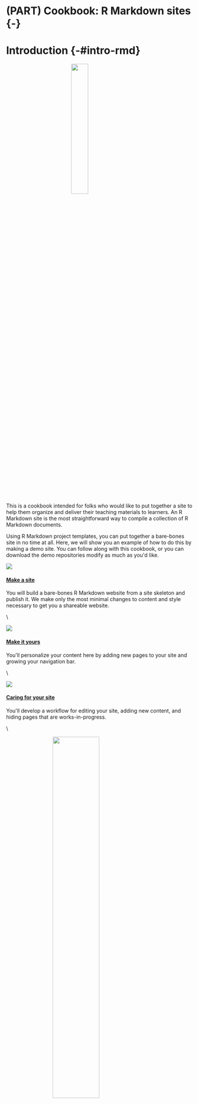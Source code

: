 # (PART) Cookbook: R Markdown sites {-}



# Introduction {-#intro-rmd}

<img src="images/illos/rmd-base.jpg" width="30%" style="display: block; margin: auto;" />


This is a cookbook intended for folks who would like to put together a site to help them organize and deliver their teaching materials to learners. An R Markdown site is the most straightforward way to compile a collection of R Markdown documents.

<!--todo: insert screenshots or iframes with links to existing R Markdown sites-->

Using R Markdown project templates, you can put together a bare-bones site in no time at all. Here, we will show you an example of how to do this by making a demo site. You can follow along with this cookbook, or you can download the demo repositories modify as much as you'd like. 


<div class = "side-by-side no-anchor">
<div class = "side1">

<a href="#make-rmd" target="_blank"><img src="images/illos/rmd-make.jpg" style="display: block; margin: auto;" /></a>

</div>
<div class = "side2">

#### [Make a site](#make-rmd)
You will build a bare-bones R Markdown website from a site skeleton and publish it. We make only the most minimal changes to content and style necessary to get you a shareable website.

</div>
</div>

\

<div class = "side-by-side no-anchor">
<div class = "side1">

<a href="#rmd-yours" target="_blank"><img src="images/illos/insert.jpg" style="display: block; margin: auto;" /></a>

</div>
<div class = "side2">

#### [Make it yours](#rmd-yours)
You'll personalize your content here by adding new pages to your site and growing your navigation bar.

</div>
</div>

\

<div class = "side-by-side no-anchor">
<div class = "side1">

<a href="#rmd-care" target="_blank"><img src="images/illos/rmd-care.jpg" style="display: block; margin: auto;" /></a>

</div>
<div class = "side2">

#### [Caring for your site](#rmd-care)
You'll develop a workflow for editing your site, adding new content, and hiding pages that are works-in-progress.

</div>
</div>

\

<div class = "side-by-side no-anchor">
<div class = "side1">

<a href="#rmd-dress" target="_blank"><img src="images/illos/rmd-dressup.jpg" width="50%" style="display: block; margin: auto;" /></a>

</div>
<div class = "side2">

#### [Dress it up](#rmd-dress)

Here, you'll find instructions for no-fuss website customizations that leverage built-in features that *do not* rely on knowing, learning, or using CSS.

</div>
</div>

\

<div class = "side-by-side no-anchor">
<div class = "side1">

<a href="#rmd-fancy" target="_blank"><img src="images/illos/rmd-fancy.jpg" width="50%" style="display: block; margin: auto;" /></a>

</div>

<div class = "side2">

#### [Make it fancier](#rmd-fancy)

In the final chapter, you'll learn about website customizations that require some CSS and HTML.

</div>
</div>

## What are we making? {-}

We're about to take a collection of (one or more) R Markdown files, create `.html` versions of each, and "knit" them together into a single, navigable website. 

<center>![](images/illos/thread_yaml.jpg)</center>


This is not so different from what happens when you work with individual `.Rmd`s. But, there are a few key pieces of magic that separate a directory filled with R Markdown files from a living, breathing website: 


* **A `_site.yml` text file** that will stitch your `.Rmd` documents together and place an official-looking navigation bar at the top of them.

* **An R Markdown file** with the name `index.Rmd` file, which will become your site's homepage.

Additionally, we'll demo how to publish your R Markdown site for free using GitHub Pages, so you'll also need:

* **A `docs/` folder**, which will be the folder that we will use as the "boarding area" for your rendered site files to deploy on GitHub Pages.

* To **turn on GitHub Pages for your repository**.

There are certainly other options for publishing (aka deploying) an R Markdown website. For an overview of other options, you may reference: https://rstudio.github.io/distill/publish_website.html.



## Pros and cons of using Rmd sites {-}


**Pros:**

* **Minimal additions** (really, just 2 files) are needed to go from a collection of regular R Markdown documents to a site.  

* **Minimal software dependencies** (really, only `rmarkdown`) is needed to build your site- no additional software is required.

* **A simple structure** allows you to grow your content and add pages quickly, without having to invest time in learning complicated folder structures to figure out where to put new files.  

* **Ideal for small sites** that do not need complex organization or many pages (i.e. for workshops, a series of online tutorials, or a basic course website).  

* **Easy to customize** without any knowledge of web design or CSS if you're okay sticking to the templates. 


\

**Cons:**

* **Many files lead to chaos** because all `.Rmd` files that go into the site must sit inside the project root directory. That is, you cannot organize them within subdirectories. This means that, as the number of pages increases, your project directory becomes increasingly crowded and difficult to navigate. 


* **CSS and HTML necessary** for moving beyond the limited built-in customization options. Depending on what you enjoy about coding--this might not actually be a con. 


## Is this cookbook for you? {-}



**Pre-requisites:**

* You have a [GitHub account](https://github.com/)
* You are comfortable with the basics of using R and RStudio
* You understand how R projects work
* You understand the difference between a regular R script and an R Markdown document


**What you'll learn:**

* How to compile multiple R Markdown pages into an R Markdown site
* How to add basic customization through themes using built-in options
* Optionally, how to customize your site even further with CSS
* How to publish your R Markdown pages for free via GitHub Pages


\

Let's get started! 


## Other learning resources {-}

* [Lisa Debruine's *Create a simple webpage using R Markdown*](https://debruine.github.io/tutorials/webpages.html): Includes some overview of adding images, changing global style settings, etc.  

* [Emily Zabor's *Creating Website in R*](https://www.emilyzabor.com/cookbooks/rmarkdown_websites_tutorial.html#r_markdown_website_basics): Includes description of how to add a personal domain name.

* [Julia Lowndes' *Making free websites with RStudio's R Markdown*](https://jules32.github.io/rmarkdown-website-tutorial/index.html): A how to that also includes descriptions of the RStudio GUI layout and an overview of Markdown syntax.  

* [Nick Strayer & Lucy D’Agostino McGowan's *How to make an RMarkdown Website*](http://nickstrayer.me/RMarkdown_Sites_tutorial/)  

* [R Markdown: The Definitive Guide](https://bookdown.org/yihui/rmarkdown/rmarkdown-site.html): The official and very thorough, but often technical, resource for R Markdown. Treat this as a reference text.

* [GitHub and Rstudio](https://resources.github.com/whitepapers/github-and-rstudio/): Step-by-step guide on publishing `.Rmd` docs and websites to GitHub, includes working with local branches and using the terminal tab within R. 



# Make a site {#make-rmd}

<img src="images/illos/rmd-make.jpg" width="70%" style="display: block; margin: auto;" />


## tl;dr

This tl;dr is for readers who are already experienced with GitHub and want to see our "cheatsheet" version of the rest of this chapter. If you are looking for screenshots plus some hand-holding, we think you'll benefit from reading the [rest](#rmd-site-setup) of this chapter.

**Here's how you make an R Markdown site from scratch, using a built-in site skeleton as a template:**


1. Start with an empty RStudio project linked to a remote GitHub repository that you can push/pull to from your local copy in RStudio.

1. In your project, create a simple shell for an R Markdown website shell by running the following code in your R console:

    
    ```r
    rmarkdown:::site_skeleton(getwd())
    ```
    
1. Prep for publishing to GitHub Pages by changing the output directory of your website (in your `_site.yml` file) to a folder named `"docs"`.
    
    ```yaml
    name: my-website
    output_dir: docs
    ```
    
    
1. Tell GitHub Pages to bypass using Jekyll to build your site by adding a single empty file named `.nojekyll` to your project root directory.

    
    ```r
    file.create(".nojekyll")
    ```


1. Build your site using the RStudio "Build" pane.

1. Push and commit to send your site online to GitHub- do you see your `.html` files in the `"docs"` folder?

1. Turn on GitHub Pages by going to your repository online. Click on the repository’s settings and under GitHub Pages, change the Source to be the `master branch /docs` folder.

1. Edit your site, build it, then push and commit to GitHub to publish your changes online.

1. Rinse and repeat! Every push to your `master` branch triggers the online version of your site to update.


## Getting set up {#rmd-site-setup}
<img src="images/illos/Gears.jpg" width="20%" style="display: block; margin: auto;" />

### Update packages

The only package you need for this cookbook is `rmarkdown`, but if you are using RStudio, you are all set!

:::rstudio-tip
The `rmarkdown` package does not need to be explicitly installed or loaded here, as RStudio automatically does both when needed. 
:::

However, if you haven't updated your package recently (or ever), you can re-install it to make sure you are using the most up-to-date version from CRAN:


```r
# check package version installed
packageVersion("rmarkdown")
# install if update is needed
install.packages("rmarkdown")
```

At the time of publishing, we are running `rmarkdown` version 1.15.

### Make a project {#rmd-proj-first}

For your first R Markdown site, we recommend starting by creating a GitHub repository online first, then making a project in RStudio. 

If this is not your first rodeo, then you could check out the [more advanced GitHub last workflow](#uplevel-rmd)).



We recommend following the tips on [Happy Git with R](https://happygitwithr.com/new-github-first.html) and starting in GitHub before switching to RStudio:

1. [**Create a new repository on GitHub**](https://happygitwithr.com/new-github-first.html#make-a-repo-on-github-2) for your work. 

    + Do *not* initialize the repo with a `.gitignore` or a `README` file (we'll add these later!).  
<br>
1. **Copy the repository URL** to your clipboard. 

    + Do this by clicking the green Clone or Download button.
    
    + Copy the HTTPS clone URL (looks like: `https://github.com/{yourname}/{yourrepo}.git`).
    
    + **Or** copy the SSH URL if you chose to set up SSH keys (looks like: `git@github.com:{yourname}/{yourrepo}.git`).  
<br> 
1. [Create a new RStudio Project via git clone](https://happygitwithr.com/new-github-first.html#new-rstudio-project-via-git-clone). **Open RStudio.** 

    + Do this by clicking *File* > *New Project* > *Version Control*> *Git*. 
    
    + Paste the copied URL. 
    
    + Be intentional about where you tell RStudio to create this new Project.  
<br>
1. **Click Create Project.**

:::tip
Follow these instructions from [Happy Git with R](https://happygitwithr.com/) to start with a new repo on [GitLab](https://happygitwithr.com/new-github-first.html#gitlab) or [Bitbucket](https://happygitwithr.com/new-github-first.html#bitbucket), instead of GitHub.
:::


### Make a site skeleton {#rmd-site-skeleton}

We'll start by creating the shell for a basic R Markdown website and publishing this site to GitHub Pages straight away. In your R console, type and run the following code:


```r
rmarkdown:::site_skeleton(getwd())
```

:::gotcha
Don't miss it! Note that we use `:::` here (with three colons) to generate important infrastructure files we need.

:::

\

You will end up with the following files in your working directory, as shown in Figure \@ref(fig:rmd-site-dir). The most critical files are the `index.Rmd` and the `_site.yml`, and we mention a little about them below. 

<div class="figure" style="text-align: center">
<img src="images/rmd_custom/rmd_tutorial.png" alt="Site skeleton" width="300px" />
<p class="caption">(\#fig:rmd-site-dir)Site skeleton</p>
</div>



Close RStudio and re-open your site by clicking on the project file (`.Rproj`). When you re-open the project, you may notice the `.Rproj` file shows up in your Git pane, which means that the file has changed since your last commit. What happened? RStudio has detected that you have built a website, so a single line has been added to your `.Rproj` file:

```yaml
BuildType: Website
```

## A mini-orientation {#rmd-site-orientation}

Our skeleton created two out-of-the-box content files for our site: 

1. **`index.Rmd`** Any content in this file will be your site’s homepage. This file must be named `“index.Rmd”`. 

1. **`about.Rmd`** This will be a second, distinct page of your site. This file can have any name, but we will stick to `“about”` for now.

When we build our site, R Markdown will *knit* each of these, and create `.html` (i.e. website-ready) versions of them that we can preview locally. 

The third file in our skeleton, **`_site.yml`**, is *not* a file that gets turned into a site page, but *is* necessary for site setup. 

Nothing to do here, but good to know these things! We'll circle back to editing these files later.

## Push to GitHub {#rmd-push}

Let's get these website files pushed up to our remote repository on GitHub. Do the following from RStudio:

1. **Click *Git* ** in the same RStudio pane that also contains the *Environment* tab.

2. **Check the box(es)** under the "Staged" column and click *Commit*.

3. **Add a commit message** like "initial commit" and then click *Push*.

<center>![](images/rmd_custom/git1.png){width=400px}<center>


## Change output directory {#rmd-site-output}

Now let's make a small change. In order to publish to GitHub Pages, we'll want to send all the rendered site files (i.e., all those ending in `.html`) to our "boarding area", which is the `docs/` folder. We need to edit the `_site.yml` to change this setting.

**Open `_site.yml` and add the following** on its own line at the end:

```yaml
name: my-website
output_dir: docs
```

This step is a one-time step. It says: 
    
> "Please take all of my `.html` files that get made when I *build*, and place them in the `docs/` folder. And if there's not a `docs/` folder, then make one." 
    
Having our HTML files live in `docs/` is necessary for using GitHub pages to make our pages go live, which we'll do soon. You do *not* need this step if you will not be publishing to GitHub Pages.

## Turn off Jekyll {#rmd-site-nojekyll}

This bit is only necessary if you plan to use GitHub Pages for publishing your website. We need to tell GitHub Pages to bypass using Jekyll to build your site. We do this by adding a single empty file named `.nojekyll` to your project root directory.


```r
file.create(".nojekyll")
```

## Build your site {#rmd-site-build}

<a href="#make-rmd" target="_blank"><img src="images/illos/Build.jpg" style="display: block; margin: auto;" /></a>

In the lifecycle of your site, you'll be doing lots of building. What does building the site do? This processes your `.Rmd`s and creates the `docs/` folder (if it doesn't already exist) that houses `.html` versions of each of your `.Rmd` files. AND each of these pages now has a common navigation bar at the top that links your site together (this is thanks to our `_site.yml` file--but more on that later).

In RStudio, you can render your site locally (knit + preview all `.Rmd` files in one fell swoop) from the either the IDE or the R console.

<div class = side-by-side>
<div class = side1>


*From the R console*, you can run: 



```r
rmarkdown::render_site()
```

</div>

<div class = side2>

**OR** *from the IDE*, find the Build tab and select **Build Website**:

<div class="figure" style="text-align: center">
<a href="https://bookdown.org/yihui/rmarkdown/" target="_blank"><img src="https://bookdown.org/yihui/rmarkdown/images/site-build.png" alt="The build pane in RStudio"  /></a>
<p class="caption">(\#fig:unnamed-chunk-18)The build pane in RStudio</p>
</div>

</div>
</div>

:::tip
If the rendered site does not open up automatically in a new window, you can go to the `docs/` folder in your project, click on the `index.html` file, and `View it in Web Browser`.
:::



## Push to GitHub (again) {#rmd-push2}

Let's get these *new* website files pushed up to our remote repository on GitHub. If you want your site to have the most recent updates you've made, then every single `.Rmd` file with a change must be built right *before* pushing to GitHub. Using either the build pane or `rmarkdown::render_site()`, you don't need to knit each `.Rmd` file one at a time, but you do need to build your site locally first every time.

:::tip
Watch out! Each time you run `rmarkdown::render_site()`, the `docs/` folder will be overwritten with updated HTML versions of your `.Rmd`s. This means DON'T EVER EDIT FILES IN THE `docs/` FOLDER! Nothing catastrophic will happen if you do, but you will overwrite and lose all your changes the next time you knit or `render_site()`.
:::

\
Go ahead and stage all your changed files, commit, and push to GitHub.

:::tip

If at this point you somehow ended up with a folder called `_site/` in your project directory, go ahead and delete it. You don't need it. This is just the default version of the `docs/` folder, and if you have it, it just means you must have knit or rendered your site before we specified `output_dir: "docs"` in `_site.yml`.
:::

<!--todo: we need to tell them how to remove that dir if pushed-->

Now we'll get to the good stuff! Let's put this on the internet!



## Make a living, breathing site! {#rmd-living}

We have built some out-of-the-box content and pushed to GitHub. Now we'll go back to the GitHub website and tell it where to find our website-ready files:




1. **Back on GitHub, click the *Settings* tab** of your project repository.


2. **Scroll down** until you get to "GitHub Pages" and select "master branch/docs folder". (This is why we had to set up `output_dir: docs` in our `site.yml` file previously. If your file doesn't end up in the `docs/` folder, GitHub pages won't find it.)

<center>![](images/rmd_custom/githubpages.png){width=600px}</center>

\

3. **Congratulations! A url is generated**--this is your website address. You can share it, tweet it, send it to your mom--it's now live!


4. **Add this url to the repo description** so that it's easy to find. 

<center>![](images/rmd_custom/url.png){width=80%}</center>

\
\

Now that the bare bones of the site are up, you can go back and add more content to your R Markdown documents anytime. Your changes will go live as soon as you build or `render_site()`, followed by a push to GitHub. 


## Uplevel your workflow {#rmd-uplevel}

We followed a "GitHub first" workflow above, but if you'll be using GitHub regularly, we recommend evolving this workflow. 



First, install the [`usethis` package](https://usethis.r-lib.org/):


```r
install.packages("usethis")
```

Then load it to use it:


```r
library(usethis)
```

\

Now, follow the instructions from [Happy Git with R for setting up a GitHub personal access token or PAT](https://happygitwithr.com/github-pat.html).

:::gotcha
Be sure to restart your R session after setting up the PAT, and pay close attention that your `.Renviron` file has at least one empty line at the bottom.
:::

\

Once you have a GitHub PAT set up in your `.Renviron` file, you can stay in the comfort of your project in the RStudio IDE to do all the GitHub things we were doing before online in your browser. 

Now, here is your advanced workflow for creating a new R Markdown site inside a project:


1. **Click** *File* > *New Project* > *New Directory*

1. **Scroll down and select** *Simple R Markdown Website*

1. Then use your R console to **run** this code: 

    
    ```r
    use_git()
    use_github() # you have to have a PAT setup
    ```
    
1. Then follow all of our instructions above starting at [changing the site output directory](#rmd-site-output).

